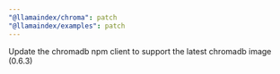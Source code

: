 ```yaml
---
"@llamaindex/chroma": patch
"@llamaindex/examples": patch
---
```


Update the chromadb npm client to support the latest chromadb image (0.6.3)
